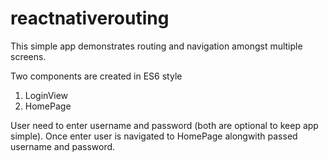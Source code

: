 # reactnativerouting
This simple app demonstrates routing and navigation amongst multiple screens. 

Two components are created in ES6 style

1. LoginView
2. HomePage

User need to enter username and password (both are optional to keep app simple).
Once enter user is navigated to HomePage alongwith passed username and password.




